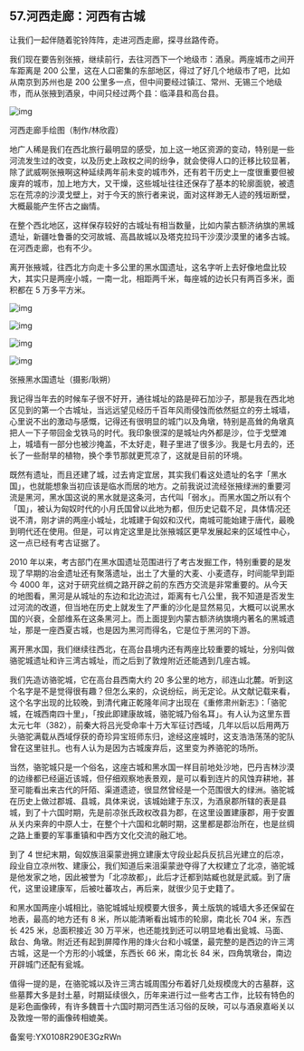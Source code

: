 ## 57.河西走廊：河西有古城
让我们一起伴随着驼铃阵阵，走进河西走廊，探寻丝路传奇。 


我们现在要告别张掖，继续前行，去往河西下一个地级市：酒泉。两座城市之间开车距离是 200 公里，这在人口密集的东部地区，得过了好几个地级市了吧，比如从南京到苏州也是 200 公里多一点，但中间要经过镇江、常州、无锡三个地级市，而从张掖到酒泉，中间只经过两个县：临泽县和高台县。


![img](https://pic4.zhimg.com/v2-7ec3f2eb3becdc5c61a22ff356c5bea5.webp)

河西走廊手绘图（制作/林欣霞）


地广人稀是我们在西北旅行最明显的感受，加上这一地区资源的变动，特别是一些河流发生过的改变，以及历史上政权之间的纷争，就会使得人口的迁移比较显著，除了武威啊张掖啊这种延续两年前未变的城市外，还有若干历史上一度很重要但被废弃的城市，加上地方大，又干燥，这些城址往往还保存了基本的轮廓面貌，被遗忘在荒凉的沙漠戈壁上，对于今天的旅行者来说，面对这样渺无人迹的残垣断壁，大概最能产生怀古之幽情。


在整个西北地区，这样保存较好的古城址有相当数量，比如内蒙古额济纳旗的黑城遗址，新疆吐鲁番的交河故城、高昌故城以及塔克拉玛干沙漠沙漠里的诸多古城。在河西走廊，也有不少。


离开张掖城，往西北方向走十多公里的黑水国遗址，这名字听上去好像地盘比较大，其实只是两座小城，一南一北，相距两千米，每座城的边长只有两百多米，面积都在 5 万多平方米。


![img](https://pic3.zhimg.com/v2-abbe0430b3134de7a775688c0354f058.webp)

![img](https://pic3.zhimg.com/v2-8b2a4b97ed99362061ade627f4968ec5.webp)

![img](https://pic1.zhimg.com/v2-f70d183f229d436eb2930e5dc21ec0de.webp)

![img](https://pic2.zhimg.com/v2-93514c257496532fd720f657f4b2f231.webp)

张掖黑水国遗址（摄影/耿朔）


我记得当年去的时候车子很不好开，通往城址的路是碎石加沙子，那是我在西北地区见到的第一个古城址，当远远望见经历千百年风雨侵蚀而依然挺立的夯土城墙，心里说不出的激动与感慨，记得还有很明显的城门以及角墩，特别是高耸的角墩真把人一下子带回金戈铁马的时代。我印象很深的是城址内外都是沙，位于戈壁滩上，城墙有一部分也被沙掩盖，不太好走，鞋子里进了很多沙。我是七月去的，还长了一些耐旱的植物，换个季节那就更荒凉了，这就是目前的环境。


既然有遗址，而且还建了城，过去肯定宜居，其实我们看这处遗址的名字「黑水国」，也就能想象当初应该是临水而居的地方。之前我说过流经张掖绿洲的重要河流是黑河，黑水国这说的黑水就是这条河，古代叫「弱水」。而黑水国之所以有个「国」，被认为匈奴时代的小月氏国曾以此地为都，但历史记载不足，具体情况还说不清，刚才讲的两座小城址，北城建于匈奴和汉代，南城可能始建于唐代，最晚到明代还在使用。但是，可以肯定这里是比张掖城区更早发展起来的区域性中心，这一点已经有考古证据了。


2010 年以来，考古部门在黑水国遗址范围进行了考古发掘工作，特别重要的是发现了早期的冶金遗址还有聚落遗址，出土了大量的大麦、小麦遗存，时间能早到距今 4000 年，这对于研究丝绸之路开辟之前的东西方交流是非常重要的。从今天的地图看，黑河是从城址的东边和北边流过，距离有七八公里，我不知道是否发生过河流的改道，但当地在历史上就发生了严重的沙化是显然易见，大概可以说黑水国的兴衰，全部维系在这条黑河上。而上面提到内蒙古额济纳旗境内著名的黑城遗址，那是一座西夏古城，也是因为黑河而得名，它是位于黑河的下游。


离开黑水国，我们继续往西北，在高台县境内还有两座比较重要的城址，分别叫做骆驼城遗址和许三湾古城址，而之后到了敦煌附近还能遇到几座古城。


我们先造访骆驼城，它在高台县西南大约 20 多公里的地方，祁连山北麓。听到这个名字是不是觉得很有趣？但怎么来的，众说纷纭，尚无定论。从文献记载来看，这个名字出现的比较晚，到清代雍正乾隆年间才出现在《重修肃州新志》：「骆驼城，在城西南四十里」，「按此即建康故城，骆驼城乃俗名耳」。有人认为这里东晋太元七年（382），前秦大将吕光受命率十万大军征讨西域，几年以后以后用两万头骆驼满载从西域俘获的奇珍异宝班师东归，途经这座城时，这支浩浩荡荡的驼队曾在这里驻扎。也有人认为是因为古城废弃后，这里变为养骆驼的场所。


当然，骆驼城只是一个俗名，这座古城和黑水国一样目前地处沙地，巴丹吉林沙漠的边缘都已经逼近该城，但仔细观察地表景观，是可以看到连片的风蚀弃耕地，甚至可能看出来古代的阡陌、渠道遗迹，很显然曾经是一个范围很大的绿洲。骆驼城在历史上做过郡城、县城，具体来说，该城始建于东汉，为酒泉郡所辖的表是县城，到了十六国时期，先是前凉张氏政权改县为郡，在这里设置建康郡，用于安置从关内来奔的中原人士，在整个十六国和北朝时期，这里都是郡治所在，也是丝绸之路上重要的军事重镇和中西方文化交流的融汇地。


到了 4 世纪末期，匈奴族沮渠蒙逊拥立建康太守段业起兵反抗吕光建立的后凉，段业自立凉州牧、建康公，我们知道后来沮渠蒙逊夺得了大权建立了北凉，骆驼城是他发家之地，因此被誉为「北凉故都」，此后才迁都到姑臧也就是武威。到了唐代，这里设建康军，后被吐蕃攻占，再后来，就很少见于史籍了。


和黑水国两座小城相比，骆驼城城址规模要大很多，黄土版筑的城墙大多还保留在地表，最高的地方还有 8 米，所以能清晰看出城市的轮廓，南北长 704 米，东西长 425 米，总面积接近 30 万平米，也还能找到还可以明显地看出瓮城、马面、敌台、角墩。附近还有起到屏障作用的烽火台和小城堡，最完整的是西边的许三湾古城，这是一个方形的小城堡，东西长 66 米，南北长 84 米，四角筑墩台，南边开辟城门还配有瓮城。


值得一提的是，在骆驼城以及许三湾古城周围分布着好几处规模庞大的古墓群，这些墓葬大多是封土墓，时期延续很久，历年来进行过一些考古工作，比较有特色的是彩色画像砖，有许多魏晋十六国时期河西生活习俗的反映，可以与酒泉嘉峪关以及敦煌一带的画像砖相媲美。


备案号:YX0108R290E3GzRWn

